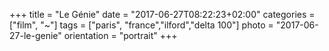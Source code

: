 +++
title = "Le Génie"
date = "2017-06-27T08:22:23+02:00"
categories = ["film", "~"]
tags = ["paris", "france","ilford","delta 100"]
photo = "2017-06-27-le-genie"
orientation = "portrait"
+++
